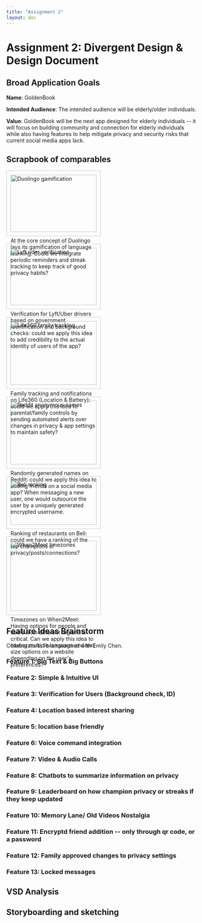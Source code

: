 ```yaml
---
title: "Assignment 2"
layout: doc
---
```


# Assignment 2: Divergent Design & Design Document


## Broad Application Goals

__Name__: GoldenBook

__Intended Audience__: The intended audience will be elderly/older individuals. 

__Value__: GoldenBook will be the next app designed for elderly individuals -- it will focus on building community and connection for elderly individuals while also having features to help mitigate privacy and security risks that current social media apps lack. 


## Scrapbook of comparables

<div style="display: flex; flex-wrap: wrap; gap: 20px;">

  <div style="flex-basis: 45%; border: 1px solid #ccc; padding: 10px;">
    <img src="/assets/images/A2/duolingo_gamification.jpg" alt="Duolingo gamification" width="100%">
    <p>At the core concept of Duolingo lays its gamification of language learning. Could we integrate periodic reminders and streak tracking to keep track of good privacy habits?</p>
  </div>

  <div style="flex-basis: 45%; border: 1px solid #ccc; padding: 10px;">
    <img src="/assets/images/A2/lyft_rider_verification.png" alt="Lyft rider verification" width="100%">
    <p>Verification for Lyft/Uber drivers based on government identification and background checks: could we apply this idea to add credibility to the actual identity of users of the app?</p>
  </div>

  <div style="flex-basis: 45%; border: 1px solid #ccc; padding: 10px;">
    <img src="/assets/images/A2/life_360_family.png" alt="Life360 family tracking" width="100%">
    <p>Family tracking and notifications on Life360 (Location & Battery): could we apply this idea to parental/family controls by sending automated alerts over changes in privacy & app settings to maintain safety?</p>
  </div>

  <div style="flex-basis: 45%; border: 1px solid #ccc; padding: 10px;">
    <img src="/assets/images/A2/reddit_anonymous_names.png" alt="Reddit anonymous names" width="100%">
    <p>Randomly generated names on Reddit: could we apply this idea to adding friends on a social media app? When messaging a new user, one would outsource the user by a uniquely generated encrypted username.</p>
  </div>

  <div style="flex-basis: 45%; border: 1px solid #ccc; padding: 10px;">
    <img src="/assets/images/A2/beli_ranking.jpg" alt="Beli ranking" width="100%">
    <p>Ranking of restaurants on Beli: could we have a ranking of the top champions of privacy/posts/connections?</p>
  </div>

  <div style="flex-basis: 45%; border: 1px solid #ccc; padding: 10px;">
    <img src="/assets/images/A2/w2m_timezone.png" alt="When2Meet timezones" width="100%">
    <p>Timezones on When2Meet: Having options for people and users from different regions is critical. Can we apply this idea to having multiple language and text size options on a website depending on the user's preferences?</p>
  </div>

</div>


## Feature Ideas Brainstorm

Collaborators: I brainstormed with Emily Chen.

### Feature 1: Big Text & Big Buttons

### Feature 2: Simple & Intuitive UI

### Feature 3: Verification for Users (Background check, ID)

### Feature 4: Location based interest sharing

### Feature 5: location base friendly

### Feature 6: Voice command integration

### Feature 7: Video & Audio Calls

### Feature 8: Chatbots to summarize information on privacy

### Feature 9: Leaderboard on how champion privacy or streaks if they keep updated 

### Feature 10: Memory Lane/ Old Videos Nostalgia

### Feature 11: Encryptd friend addition -- only through qr code, or a password

### Feature 12: Family approved changes to privacy settings

### Feature 13: Locked messages

## VSD Analysis

## Storyboarding and sketching

